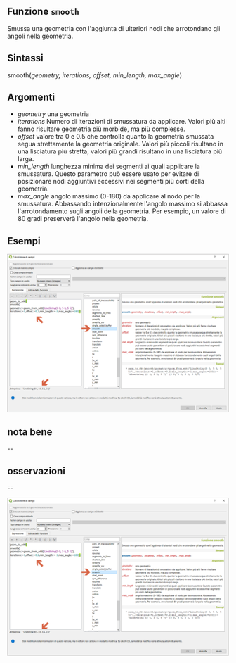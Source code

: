 ## Funzione `smooth`

Smussa una geometria con l'aggiunta di ulteriori nodi che arrotondano gli angoli nella geometria.

## Sintassi

smooth(_geometry, iterations, offset, min_length, max_angle_)

## Argomenti

* _geometry_ una geometria
* _iterations_ Numero di iterazioni di smussatura da applicare. Valori più alti fanno risultare geometria più morbide, ma più complesse.
* _offset_ valore tra 0 e 0.5 che controlla quanto la geometria smussata segua strettamente la geometria originale. Valori più piccoli risultano in una lisciatura più stretta, valori più grandi risultano in una lisciatura più larga.
* _min_length_ lunghezza minima dei segmenti ai quali applicare la smussatura. Questo parametro può essere usato per evitare di posizionare nodi aggiuntivi eccessivi nei segmenti più corti della geometria.
* _max_angle_ angolo massimo (0-180) da applicare al nodo per la smussatura. Abbassando intenzionalmente l'angolo massimo si abbassa l'arrotondamento sugli angoli della geometria. Per esempio, un valore di 80 gradi preserverà l'angolo nella geometria.

## Esempi

<img src="/img/geometria/smooth/smooth1.png">

## nota bene

--

## osservazioni

--

<img src="/img/geometria/smooth/smooth1.png">